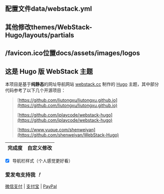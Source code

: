 配置文件data/webstack.yml
---
## 其他修改themes/WebStack-Hugo/layouts/partials

## /favicon.ico位置docs/assets/images/logos

## 这是 Hugo 版 WebStack 主题

本项目是基于**纯静态**的网址导航网站 [webstack.cc](https://github.com/WebStackPage/WebStackPage.github.io) 制作的 [Hugo](https://gohugo.io/) 主题，其中部分代码参考了以下几个开源项目：

>[https://github.com/liutongxu/liutongxu.github.io](https://github.com/liutongxu/liutongxu.github.io)
>
>[https://github.com/iplaycode/webstack-hugo](https://github.com/iplaycode/webstack-hugo)
>
>[https://www.yuque.com/shenweiyan](https://github.com/shenweiyan/WebStack-Hugo)
  
| 完成度 | 自定义修改 |
| :--- | :----: |

- [x] 导航栏样式（个人感觉更好看）

### 爱发电支持我 *！*

[微信支付](https://raw.githubusercontent.com/i-kirito/i-kirito/main/img/wechat.png) | [支付宝](https://raw.githubusercontent.com/i-kirito/i-kirito/main/img/alipay.png) | [PayPal](https://www.paypal.com/paypalme/ikirito9)
